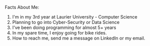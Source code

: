 Facts About Me: 
1) I'm in my 3rd year at Laurier University - Computer Science
2) Planning to go into Cyber-Security or Data Science  
3) I've been doing programming for almost 5+ years 
4) In my spare time, I enjoy going for bike rides.
5) How to reach me, send me a message on LinkedIn or my email.
